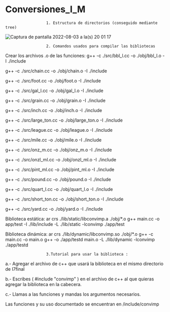# Conversiones_I_M

                      1. Estructura de directorios (conseguido mediante tree)



![Captura de pantalla 2022-08-03 a la(s) 20 01 17](https://user-images.githubusercontent.com/66481799/182740744-df13eda8-f641-4dee-bd09-e72a958afb68.png)


                      2. Comandos usados para compilar las bibliotecas
Crear los archivos .o de las funciones:
g++ -c ./src/bbl_l.cc -o ./obj/bbl_l.o -I ./include 

g++ -c ./src/chain.cc -o ./obj/chain.o -I ./include

g++ -c ./src/foot.cc -o ./obj/foot.o -I ./include

g++ -c ./src/gal_l.cc -o ./obj/gal_l.o -I ./include

g++ -c ./src/grain.cc -o ./obj/grain.o -I ./include

g++ -c ./src/inch.cc -o ./obj/inch.o -I ./include

g++ -c ./src/large_ton.cc -o ./obj/large_ton.o -I ./include

g++ -c ./src/league.cc -o ./obj/league.o -I ./include

g++ -c ./src/mile.cc -o ./obj/mile.o -I ./include

g++ -c ./src/onz_m.cc -o ./obj/onz_m.o -I ./include

g++ -c ./src/onzl_ml.cc -o ./obj/onzl_ml.o -I ./include

g++ -c ./src/pint_ml.cc -o ./obj/pint_ml.o -I ./include 

g++ -c ./src/pound.cc -o ./obj/pound.o -I ./include 

g++ -c ./src/quart_l.cc -o ./obj/quart_l.o -I ./include 

g++ -c ./src/short_ton.cc -o ./obj/short_ton.o -I ./include 

g++ -c ./src/yard.cc -o ./obj/yard.o -I ./include 

Biblioteca estática:
ar crs ./lib/static/libconvimp.a ./obj/*.o 
g++ main.cc -o app/test -I ./lib/include -L ./lib/static -lconvimp
./app/test 

Biblioteca dinámica:
ar crs ./lib/dynamic/libconvimp.so ./obj/*.o
g++ -c main.cc -o main.o 
g++ -o  ./app/testd  main.o -L ./lib/dynamic -lconvimp
./app/testd

                      3.Tutorial para usar la biblioteca :
  a.- Agregar el archivo de c++ que usará la biblioteca en el mismo directorio de I7final
  
  b.- Escribes ( #include "convimp" ) en el archivo de c++ al que quieras agregar la biblioteca en la cabecera.
  
  c.- Llamas a las funciones y mandas los argumentos necesarios.
  
Las funciones y su uso documentado se encuentran en /include/convimp
